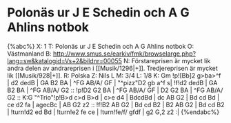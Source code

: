 # Polonäs ur J E Schedin och A G Ahlins notbok

{%abc%}
X: 1
T: Polonäs ur J E Schedin och A G Ahlins notbok
O: Västmanland
B: http://www.smus.se/earkiv/fmk/browselarge.php?lang=sw&katalogid=Vs+2&bildnr=00055
N: Förstareprisen är mycket lik andra delen av andrareprisen i [[Musik/1296|+]]. Tredjereprisen är mycket lik [[Musik/928|+]].
R: Polska
Z: Nils L
M: 3/4
L: 1/8
K: Gm
!p![Bb]2  g>ba>^f | d2    dedB     | GA B2 BA | ^FG AB/A/ GF |
"^pizz"D2 gb a^f  s| !f!d2 dedB     | GA B2 BA | ^FG AB/A/ G2 ::
!p!D2     G2 BA   | ^FG   AB/A/ GF | D2 G2 BA | ^FG AB/A/ G2 ::
K:G
"^Trio"!p!B>d c>d B>d | c>e d4    | BdcdBd | dc AB G2 |
          Bd  cd  Bd  | ce  d2 fa | agecBc | AB G2 z2 ::
!f!B2 AB G2 | Bd cd B2 | B2 AB G2 | Bd cd B2 | 
!turn!d2 ed Bd | !turn!e2 fe ce | !turn!fe/f/ gfdf | g2 G,2 z2 :|
{%endabc%}

